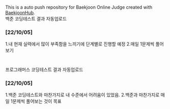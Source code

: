 

# <BaekjoonHub>
This is a auto push repository for Baekjoon Online Judge created with [BaekjoonHub](https://github.com/BaekjoonHub/BaekjoonHub).   
백준 코딩테스트 결과 자동업로드  
### [22/10/05]
  1.내 현재 실력에서 많이 부족함을 느끼기에 단계별로 진행할 예정
  2.매일 1문제씩 풀어보기
  
# <programmers>
프로그래머스 코딩테스트 결과 자동업로드 
### [22/10/05]
  1.백준 코딩테스트와 마찬가지로 내 수준에서 어려움이 있었음.
  2.백준과 마찬가지로 매일 1문제씩 풀어보는 것이 목표
